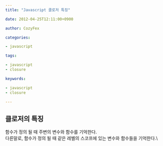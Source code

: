 ```yaml
---
title: "Javascript 클로저 특징"

date: 2012-04-25T12:11:00+0900

author: CozyFex

categories:

- javascript

tags:

- javascript
- closure

keywords:

- javascript
- closure

---
```


## 클로저의 특징

함수가 정의 될 때 주변의 변수와 함수를 기억한다.\
다른말로, 함수가 정의 될 때 같은 레벨의 스코프에 있는 변수와 함수들을 기억한다.\
